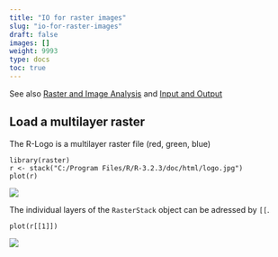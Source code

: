 ```yaml
---
title: "IO for raster images"
slug: "io-for-raster-images"
draft: false
images: []
weight: 9993
type: docs
toc: true
---
```


See also [Raster and Image Analysis][1] and [Input and Output][2]


  [1]: https://www.wikiod.com/r/raster-and-image-analysis
  [2]: https://www.wikiod.com/r/input-and-output

## Load a multilayer raster
The R-Logo is a multilayer raster file (red, green, blue)

    library(raster)
    r <- stack("C:/Program Files/R/R-3.2.3/doc/html/logo.jpg")
    plot(r)

[![][1]][1]

The individual layers of the `RasterStack` object can be adressed by `[[`. 

    plot(r[[1]])
[![][2]][2]


  [1]: http://i.stack.imgur.com/9jVrN.png
  [2]: http://i.stack.imgur.com/tOgqL.png

